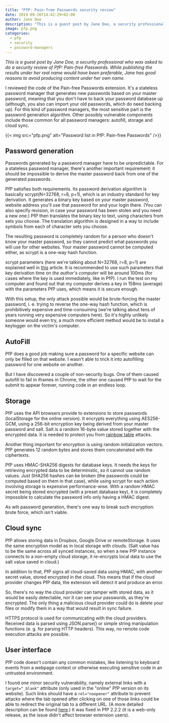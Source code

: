 ```yaml
---
title: "PfP: Pain-free Passwords security review"
date: 2019-09-26T14:42:29+02:00
author: Jane Doe
description: "This is a guest post by Jane Doe, a security professional who was asked to do a security review of PfP: Pain-free Passwords. The review turned up three issues, one of them security-relevant."
image: pfp.png
categories:
  - pfp
  - security
  - password-managers
---
```


*This is a guest post by Jane Doe, a security professional who was asked to do a security review of PfP: Pain-free Passwords. While publishing the results under her real name would have been preferable, Jane has good reasons to avoid producing content under her own name.*

I reviewed the code of the Pain-free Passwords extension. It's a stateless
password manager that generates new passwords based on your master password,
meaning that you don't have to back your password database up (although, you
also can import your old passwords, which do need backing up). For this kind of
password managers, the most sensitive part is the password generation algorithm.
Other possibly vulnerable components include those common for all password
managers: autofill, storage and cloud sync.

{{< img src="pfp.png" alt="Password list in PfP: Pain-free Passwords" />}}

## Password generation
Passwords generated by a password manager have to be unpredictable. For a
stateless password manager, there's another important requirement: it should be
impossible to derive the master password back from one of the generated
passwords.

PfP satisfies both requirements. Its password derivation algorithm is basically
scrypt(N=32768, r=8, p=1), which is an industry standard for key derivation. It
generates a binary key based on your master password, website address you'll use
that password for and your login there. (You can also specify revision, in case
your password has been stolen and you need a new one.) PfP then translates the
binary key to text, using characters from sets you choose. The translation
algorithm is designed in a way to include symbols from each of character sets
you choose.

The resulting password is completely random for a person who doesn't know your
master password, so they cannot predict what passwords you will use for other
websites. Your master password cannot be computed either, as scrypt is a one-way
hash function.

scrypt parameters (here we're talking about N=32768, r=8, p=1) are explained
well in [this](https://blog.filippo.io/the-scrypt-parameters/) article. It is
recommended to use such parameters that key derivation time on _the author's
computer_ will be around 100ms (for cases where the key is used immediately,
like in PfP). I run the test on my computer and found out that my computer
derives a key in 158ms (average) with the parameters PfP uses, which means it is
secure enough.

With this setup, the only attack possible would be brute-forcing the master
password, i. e. trying to reverse the one-way hash function, which is
prohibitively expensive and time-consuming (we're talking about tens of years
running very expensive computers here). So it's highly unlikely someone would
even try, a much more efficient method would be to install a keylogger on the
victim's computer.

## AutoFill
PfP does a good job making sure a password for a specific website can only be
filled on that website. I wasn't able to trick it into autofilling password for
one website on another.

But I have discovered a couple of non-security bugs. One of them caused autofill
to fail in iframes in Chrome, the other one caused PfP to wait for the submit
to appear forever, running code in an endless loop.

## Storage
PfP uses the API browsers provide to extensions to store passwords (localStorage
for the online version). It encrypts everything using AES256-GCM, using a
256-bit encryption key being derived from your master password and salt. Salt is
a random 16-byte value stored together with the encrypted data. It is needed to
protect you from [rainbow table](https://en.wikipedia.org/wiki/Rainbow_table)
attacks.

Another thing important for encryption is using random initialization vectors.
PfP generates 12 random bytes and stores them concatenated with the ciphertexts.

PfP uses HMAC-SHA256 digests for database keys. It needs the keys for retrieving
encrypted data to be deterministic, so it cannot use random values. Just SHA256
hashes can be broken (the passwords could be computed based on them in that case),
while using scrypt for each action involving storage is expensive
performance-wise. With a random HMAC secret being stored encrypted (with a preset
database key), it is completely impossible to calculate the password info only
having a HMAC digest.

As wih password generation, there's one way to break such encryption: brute
force, which isn't viable.

## Cloud sync
PfP allows storing data in Dropbox, Google Drive or remoteStorage. It uses the
same encryption model as in local storage with clouds.
(Salt value has to be the same across all synced instances, so when a new PfP
instance connects to a non-empty cloud storage, it re-encrypts local data to use
the salt value saved in cloud.)

In addition to that, PfP signs all cloud-saved data using HMAC, with another
secret value, stored encrypted in the cloud. This means that if the cloud
provider changes PfP data, the extension will detect it and produce an error.

So, there's no way the cloud provider can tamper with stored data, as it would
be easily detectable, nor it can see your passwords, as they're encrypted. The
only thing a malicious cloud provider could do is delete your files or modify
them in a way that would result in sync failure.

HTTPS protocol is used for communicating with the cloud providers. Received data
is parsed using JSON.parse() or simple string manipulation functions (e. g. for
parsing HTTP headers). This way, no remote code execution attacks are possible.

## User interface
PfP code doesn't contain any common mistakes, like listening to keyboard events
from a webpage context or otherwise executing sensitive code in an untrusted
environment.

I found one minor security vulnerability, namely external links with a
`target="_blank"` attribute (only used in the "online" PfP version on its
website). Such links should have a `rel="noopener"` attribute to prevent attacks
where the tab opened after clicking on one of those links could be able to
redirect the original tab to a different URL. (A more detailed description can
be found [here](https://mathiasbynens.github.io/rel-noopener/).) It was fixed in
PfP 2.2.2 (it is a web-only release, as the issue didn't affect browser
extension users).
